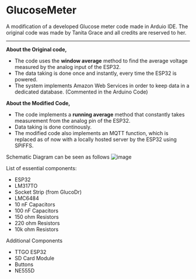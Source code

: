 # GlucoseMeter
A modification of a developed Glucose meter code made in Arduio IDE. 
The original code was made by Tanita Grace and all credits are reserved to her.

--------------------------------------------------------------------------------------------------------------------------------------------

**About the Original code,**
- The code uses the **window average** method to find the average voltage measured by the analog input of the ESP32. 
- The data taking is done once and instantly, every time the ESP32 is powered.
- The system implements Amazon Web Services in order to keep data in a dedicated database. (Commented in the Arduino Code)

**About the Modified Code,**
- The code implements a **running average** method that constantly takes measurement from the analog pin of the ESP32.
- Data taking is done continously.
- The modified code also implements an MQTT function, which is replaced as of now with a locally hosted server by the ESP32 using SPIFFS.

Schematic Diagram can be seen as follows
![image](https://github.com/dans142/GlucoseMeter/assets/59532748/76595511-be8f-4185-98a6-0ea17107390b)

List of essential components:
- ESP32
- LM317TO
- Socket Strip (from GlucoDr)
- LMC6484
- 10 nF Capacitors
- 100 nF Capacitors
- 150 ohm Resistors
- 220 ohm Resistors
- 10k ohm Resistors 

Additional Components
- TTGO ESP32
- SD Card Module
- Buttons
- NE555D





